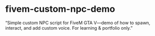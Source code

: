 # fivem-custom-npc-demo
“Simple custom NPC script for FiveM GTA V—demo of how to spawn, interact, and add custom voice. For learning &amp; portfolio only.”
